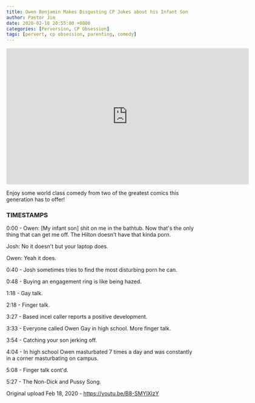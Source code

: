 ```yaml
---
title: Owen Benjamin Makes Disgusting CP Jokes about his Infant Son
author: Pastor Jim
date: 2020-02-18 20:55:00 +0800
categories: [Perversion, CP Obsession]
tags: [pervert, cp obsession, parenting, comedy]
---
```




<iframe width="640" height="360" scrolling="no" frameborder="0" style="border: none;" src="https://www.bitchute.com/embed/950NN9QWzgny/"></iframe>

Enjoy some world class comedy from two of the greatest comics this generation has to offer!



### TIMESTAMPS
0:00 - Owen: [My infant son] shit on me in the bathtub. Now that's the only thing that can get me off. The Hilton doesn't have that kinda porn.

Josh: No it doesn't but your laptop does.

Owen: Yeah it does.

0:40 - Josh sometimes tries to find the most disturbing porn he can.

0:48 - Buying an engagement ring is like being hazed.

1:18 - Gay talk.

2:18 - Finger talk.

3:27 - Based incel caller reports a positive development.

3:33 - Everyone called Owen Gay in high school. More finger talk.

3:54 - Catching your son jerking off.

4:04 - In high school Owen masturbated 7 times a day and was constantly in a corner masturbating on campus.

5:08 - Finger talk cont'd.

5:27 - The Non-Dick and Pussy Song.



Original upload Feb 18, 2020 - https://youtu.be/B8-SMYlXlzY 